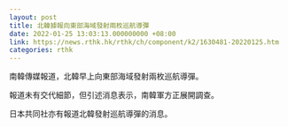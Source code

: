 ```yaml
---
layout: post
title: 北韓據報向東部海域發射兩枚巡航導彈
date: 2022-01-25 13:03:13.000000000 +08:00
link: https://news.rthk.hk/rthk/ch/component/k2/1630481-20220125.htm
categories: rthk
---
```


南韓傳媒報道，北韓早上向東部海域發射兩枚巡航導彈。

報道未有交代細節，但引述消息表示，南韓軍方正展開調查。

日本共同社亦有報道北韓發射巡航導彈的消息。
